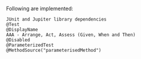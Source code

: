 
Following are implemented:

```
JUnit and Jupiter library dependencies
@Test
@DisplayName
AAA - Arrange, Act, Assess (Given, When and Then)
@Disabled
@ParameterizedTest
@MethodSource("parameterisedMethod")



```

